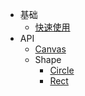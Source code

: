 * 基础
  * [快速使用](/quickstart.md)
* API
  * [Canvas](/canvas.md)
  * Shape
    * [Circle](/shape/circle.md)
    * [Rect](/shape/rect.md)
  